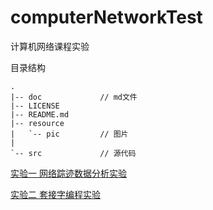 # computerNetworkTest
计算机网络课程实验

目录结构
```
.
|-- doc             // md文件
|-- LICENSE         
|-- README.md
|-- resource        
|   `-- pic         // 图片
|           
`-- src             // 源代码
```

[实验一  网络踪迹数据分析实验](./doc/test1.md)

[实验二  套接字编程实验](./doc/test2.md)